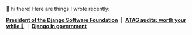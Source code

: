 👋 hi there! Here are things I wrote recently:

**[President of the Django Software Foundation](https://thib.me/president-of-the-django-software-foundation)**  |  **[ATAG audits: worth your while 🔎](https://thib.me/atag-audits-worth-your-while)**  |  **[Django in government]([https://thib.me/measuring-dark-mode-energy-savings](https://thib.me/django-in-government))**
